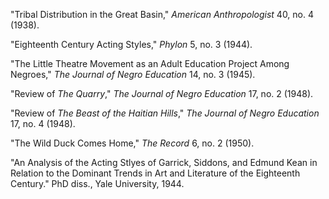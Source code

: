 "Tribal Distribution in the Great Basin," *American Anthropologist* 40, no. 4 (1938).

"Eighteenth Century Acting Styles," *Phylon* 5, no. 3 (1944).

"The Little Theatre Movement as an Adult Education Project Among Negroes," *The Journal of Negro Education* 14, no. 3 (1945).

"Review of *The Quarry*," *The Journal of Negro Education* 17, no. 2 (1948).

"Review of *The Beast of the Haitian Hills*," *The Journal of Negro Education* 17, no. 4 (1948).

"The Wild Duck Comes Home," *The Record* 6, no. 2 (1950).

"An Analysis of the Acting Stlyes of Garrick, Siddons, and Edmund Kean in Relation to the Dominant Trends in Art and Literature of the Eighteenth Century." PhD diss., Yale University, 1944.
